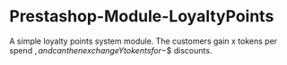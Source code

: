# Prestashop-Module-LoyaltyPoints
A simple loyalty points system module. The customers gain x tokens per spend $, and can then exchange Y tokents for -$$ discounts.
